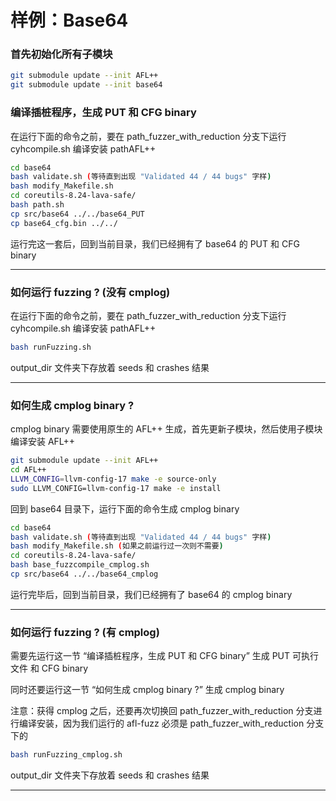 # 样例：Base64

### 首先初始化所有子模块

```bash
git submodule update --init AFL++
git submodule update --init base64
```

### 编译插桩程序，生成 PUT 和 CFG binary

在运行下面的命令之前，要在 path_fuzzer_with_reduction 分支下运行 cyhcompile.sh 编译安装 pathAFL++

```bash
cd base64
bash validate.sh (等待直到出现 "Validated 44 / 44 bugs" 字样)
bash modify_Makefile.sh
cd coreutils-8.24-lava-safe/
bash path.sh
cp src/base64 ../../base64_PUT
cp base64_cfg.bin ../../
```

运行完这一套后，回到当前目录，我们已经拥有了 base64 的 PUT 和 CFG binary    

---

### 如何运行 fuzzing ? (没有 cmplog) 

在运行下面的命令之前，要在 path_fuzzer_with_reduction 分支下运行 cyhcompile.sh 编译安装 pathAFL++

```bash
bash runFuzzing.sh
```

output_dir 文件夹下存放着 seeds 和 crashes 结果 

---

### 如何生成 cmplog binary ?

cmplog binary 需要使用原生的 AFL++ 生成，首先更新子模块，然后使用子模块编译安装 AFL++
```bash
git submodule update --init AFL++
cd AFL++
LLVM_CONFIG=llvm-config-17 make -e source-only
sudo LLVM_CONFIG=llvm-config-17 make -e install
```

回到 base64 目录下，运行下面的命令生成 cmplog binary
```bash
cd base64
bash validate.sh (等待直到出现 "Validated 44 / 44 bugs" 字样)
bash modify_Makefile.sh (如果之前运行过一次则不需要)
cd coreutils-8.24-lava-safe/
bash base_fuzzcompile_cmplog.sh
cp src/base64 ../../base64_cmplog
```

运行完毕后，回到当前目录，我们已经拥有了 base64 的 cmplog binary

---

### 如何运行 fuzzing ? (有 cmplog) 

需要先运行这一节 “编译插桩程序，生成 PUT 和 CFG binary” 生成 PUT 可执行文件 和 CFG binary

同时还要运行这一节 “如何生成 cmplog binary ?” 生成 cmplog binary

注意：获得 cmplog 之后，还要再次切换回 path_fuzzer_with_reduction 分支进行编译安装，因为我们运行的 afl-fuzz 必须是 path_fuzzer_with_reduction 分支下的

```bash
bash runFuzzing_cmplog.sh
```

output_dir 文件夹下存放着 seeds 和 crashes 结果 

---





